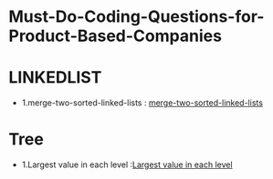 # Must-Do-Coding-Questions-for-Product-Based-Companies
# LINKEDLIST
- 1.merge-two-sorted-linked-lists : [merge-two-sorted-linked-lists](https://practice.geeksforgeeks.org/problems/merge-two-sorted-linked-lists/1)






# Tree
- 1.Largest value in each level :[Largest value in each level](https://practice.geeksforgeeks.org/problems/largest-value-in-each-level/1/#)
           

